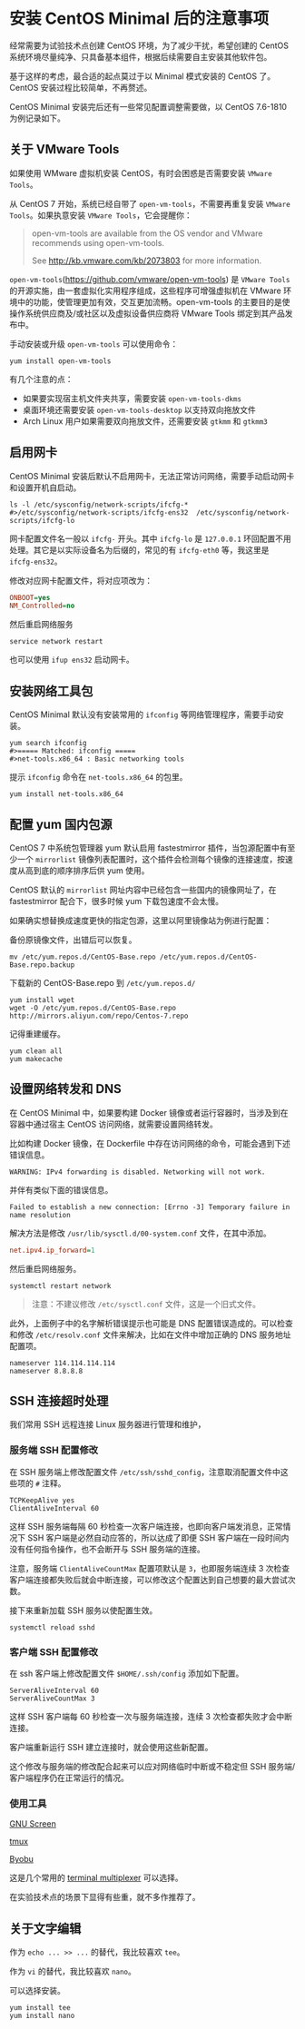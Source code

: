 # 安装 CentOS Minimal 后的注意事项

经常需要为试验技术点创建 CentOS 环境，为了减少干扰，希望创建的 CentOS 系统环境尽量纯净、只具备基本组件，根据后续需要自主安装其他软件包。

基于这样的考虑，最合适的起点莫过于以 Minimal 模式安装的 CentOS 了。CentOS 安装过程比较简单，不再赘述。

CentOS Minimal 安装完后还有一些常见配置调整需要做，以 CentOS 7.6-1810 为例记录如下。

## 关于 VMware Tools

如果使用 WMware 虚拟机安装 CentOS，有时会困惑是否需要安装 `VMware Tools`。

从 CentOS 7 开始，系统已经自带了 `open-vm-tools`，不需要再重复安装 `VMware Tools`。如果执意安装 `VMware Tools`，它会提醒你：

>open-vm-tools are available from the OS vendor and VMware recommends using open-vm-tools.
>
>See http://kb.vmware.com/kb/2073803 for more information.

`open-vm-tools`(https://github.com/vmware/open-vm-tools) 是 `VMware Tools` 的开源实施，由一套虚拟化实用程序组成，这些程序可增强虚拟机在 VMware 环境中的功能，使管理更加有效，交互更加流畅。open-vm-tools 的主要目的是使操作系统供应商及/或社区以及虚拟设备供应商将 VMware Tools 绑定到其产品发布中。

手动安装或升级 `open-vm-tools` 可以使用命令：

```shell
yum install open-vm-tools
```

有几个注意的点：

+ 如果要实现宿主机文件夹共享，需要安装 `open-vm-tools-dkms`
+ 桌面环境还需要安装 `open-vm-tools-desktop` 以支持双向拖放文件
+ Arch Linux 用户如果需要双向拖放文件，还需要安装 `gtkmm` 和 `gtkmm3`

## 启用网卡

CentOS Minimal 安装后默认不启用网卡，无法正常访问网络，需要手动启动网卡和设置开机自启动。

```shell
ls -l /etc/sysconfig/network-scripts/ifcfg-*
#>/etc/sysconfig/network-scripts/ifcfg-ens32  /etc/sysconfig/network-scripts/ifcfg-lo
```

网卡配置文件名一般以 `ifcfg-` 开头。其中 `ifcfg-lo` 是 `127.0.0.1` 环回配置不用处理。其它是以实际设备名为后缀的，常见的有 `ifcfg-eth0` 等，我这里是 `ifcfg-ens32`。

修改对应网卡配置文件，将对应项改为：

```ini
ONBOOT=yes
NM_Controlled=no
```

然后重启网络服务

```shell
service network restart
```

也可以使用 `ifup ens32` 启动网卡。

## 安装网络工具包

 CentOS Minimal 默认没有安装常用的 `ifconfig` 等网络管理程序，需要手动安装。

```shell
yum search ifconfig
#>===== Matched: ifconfig =====
#>net-tools.x86_64 : Basic networking tools
```

提示 `ifconfig` 命令在 `net-tools.x86_64` 的包里。

```shell
yum install net-tools.x86_64
```

## 配置 yum 国内包源

CentOS 7 中系统包管理器 yum 默认启用 fastestmirror 插件，当包源配置中有至少一个 `mirrorlist` 镜像列表配置时，这个插件会检测每个镜像的连接速度，按速度从高到底的顺序排序后供 yum 使用。

CentOS 默认的 `mirrorlist` 网址内容中已经包含一些国内的镜像网址了，在 fastestmirror 配合下，很多时候 yum 下载包速度不会太慢。

如果确实想替换成速度更快的指定包源，这里以阿里镜像站为例进行配置：

备份原镜像文件，出错后可以恢复。

```shell
mv /etc/yum.repos.d/CentOS-Base.repo /etc/yum.repos.d/CentOS-Base.repo.backup
```

下载新的 CentOS-Base.repo 到 `/etc/yum.repos.d/`

```shell
yum install wget
wget -O /etc/yum.repos.d/CentOS-Base.repo http://mirrors.aliyun.com/repo/Centos-7.repo
```

记得重建缓存。

```shell
yum clean all
yum makecache
```

## 设置网络转发和 DNS

在 CentOS Minimal 中，如果要构建 Docker 镜像或者运行容器时，当涉及到在容器中通过宿主 CentOS 访问网络，就需要设置网络转发。

比如构建 Docker 镜像，在 Dockerfile 中存在访问网络的命令，可能会遇到下述错误信息。

```plain
WARNING: IPv4 forwarding is disabled. Networking will not work.
```

并伴有类似下面的错误信息。

```plain
Failed to establish a new connection: [Errno -3] Temporary failure in name resolution
```

解决方法是修改 `/usr/lib/sysctl.d/00-system.conf` 文件，在其中添加。

```ini
net.ipv4.ip_forward=1
```

然后重启网络服务。

```shell
systemctl restart network
```

> 注意：不建议修改 `/etc/sysctl.conf` 文件，这是一个旧式文件。

此外，上面例子中的名字解析错误提示也可能是 DNS 配置错误造成的。可以检查和修改 `/etc/resolv.conf` 文件来解决，比如在文件中增加正确的 DNS 服务地址配置项。

```plain
nameserver 114.114.114.114
nameserver 8.8.8.8
```

## SSH 连接超时处理

我们常用 SSH 远程连接 Linux 服务器进行管理和维护，

### 服务端 SSH 配置修改

在 SSH 服务端上修改配置文件 `/etc/ssh/sshd_config`，注意取消配置文件中这些项的 `#` 注释。

```config
TCPKeepAlive yes
ClientAliveInterval 60
```

这样 SSH 服务端每隔 60 秒检查一次客户端连接，也即向客户端发消息，正常情况下 SSH 客户端是必然自动应答的，所以达成了即便 SSH 客户端在一段时间内没有任何指令操作，也不会断开与 SSH 服务端的连接。

注意，服务端 `ClientAliveCountMax` 配置项默认是 `3`，也即服务端连续 3 次检查客户端连接都失败后就会中断连接，可以修改这个配置达到自己想要的最大尝试次数。

接下来重新加载 SSH 服务以使配置生效。

```shell
systemctl reload sshd
```

### 客户端 SSH 配置修改

在 ssh 客户端上修改配置文件 `$HOME/.ssh/config` 添加如下配置。

```config
ServerAliveInterval 60
ServerAliveCountMax 3
```

这样 SSH 客户端每 60 秒检查一次与服务端连接，连续 3 次检查都失败才会中断连接。

客户端重新运行 SSH 建立连接时，就会使用这些新配置。

这个修改与服务端的修改配合起来可以应对网络临时中断或不稳定但 SSH 服务端/客户端程序仍在正常运行的情况。

### 使用工具

[GNU Screen](http://www.gnu.org/software/screen/)

[tmux](https://github.com/tmux/tmux)

[Byobu](http://byobu.org/)

这是几个常用的 [terminal multiplexer](https://en.wikipedia.org/wiki/Terminal_multiplexer) 可以选择。

在实验技术点的场景下显得有些重，就不多作推荐了。

## 关于文字编辑

作为 `echo ... >> ...` 的替代，我比较喜欢 `tee`。

作为 `vi` 的替代，我比较喜欢 `nano`。

可以选择安装。

```shell
yum install tee
yum install nano
```
